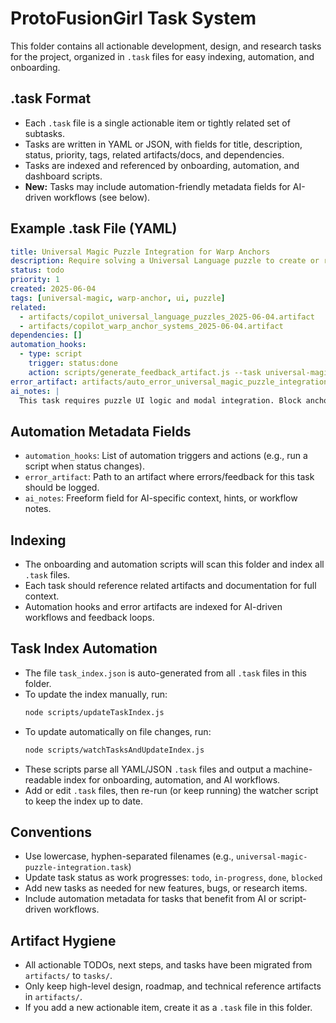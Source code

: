 # ProtoFusionGirl Task System

This folder contains all actionable development, design, and research tasks for the project, organized in `.task` files for easy indexing, automation, and onboarding.

## .task Format
- Each `.task` file is a single actionable item or tightly related set of subtasks.
- Tasks are written in YAML or JSON, with fields for title, description, status, priority, tags, related artifacts/docs, and dependencies.
- Tasks are indexed and referenced by onboarding, automation, and dashboard scripts.
- **New:** Tasks may include automation-friendly metadata fields for AI-driven workflows (see below).

## Example .task File (YAML)
```yaml
title: Universal Magic Puzzle Integration for Warp Anchors
description: Require solving a Universal Language puzzle to create or restore a warp anchor. Add puzzle modal/UI and block anchor actions until solved.
status: todo
priority: 1
created: 2025-06-04
tags: [universal-magic, warp-anchor, ui, puzzle]
related:
  - artifacts/copilot_universal_language_puzzles_2025-06-04.artifact
  - artifacts/copilot_warp_anchor_systems_2025-06-04.artifact
dependencies: []
automation_hooks:
  - type: script
    trigger: status:done
    action: scripts/generate_feedback_artifact.js --task universal-magic-puzzle-integration.task
error_artifact: artifacts/auto_error_universal_magic_puzzle_integration_2025-06-04.artifact
ai_notes: |
  This task requires puzzle UI logic and modal integration. Block anchor creation until puzzle is solved. See related artifacts for puzzle logic and UI guidelines.
```

## Automation Metadata Fields
- `automation_hooks`: List of automation triggers and actions (e.g., run a script when status changes).
- `error_artifact`: Path to an artifact where errors/feedback for this task should be logged.
- `ai_notes`: Freeform field for AI-specific context, hints, or workflow notes.

## Indexing
- The onboarding and automation scripts will scan this folder and index all `.task` files.
- Each task should reference related artifacts and documentation for full context.
- Automation hooks and error artifacts are indexed for AI-driven workflows and feedback loops.

## Task Index Automation
- The file `task_index.json` is auto-generated from all `.task` files in this folder.
- To update the index manually, run:
  ```sh
  node scripts/updateTaskIndex.js
  ```
- To update automatically on file changes, run:
  ```sh
  node scripts/watchTasksAndUpdateIndex.js
  ```
- These scripts parse all YAML/JSON `.task` files and output a machine-readable index for onboarding, automation, and AI workflows.
- Add or edit `.task` files, then re-run (or keep running) the watcher script to keep the index up to date.

## Conventions
- Use lowercase, hyphen-separated filenames (e.g., `universal-magic-puzzle-integration.task`)
- Update task status as work progresses: `todo`, `in-progress`, `done`, `blocked`
- Add new tasks as needed for new features, bugs, or research items.
- Include automation metadata for tasks that benefit from AI or script-driven workflows.

## Artifact Hygiene
- All actionable TODOs, next steps, and tasks have been migrated from `artifacts/` to `tasks/`.
- Only keep high-level design, roadmap, and technical reference artifacts in `artifacts/`.
- If you add a new actionable item, create it as a `.task` file in this folder.
